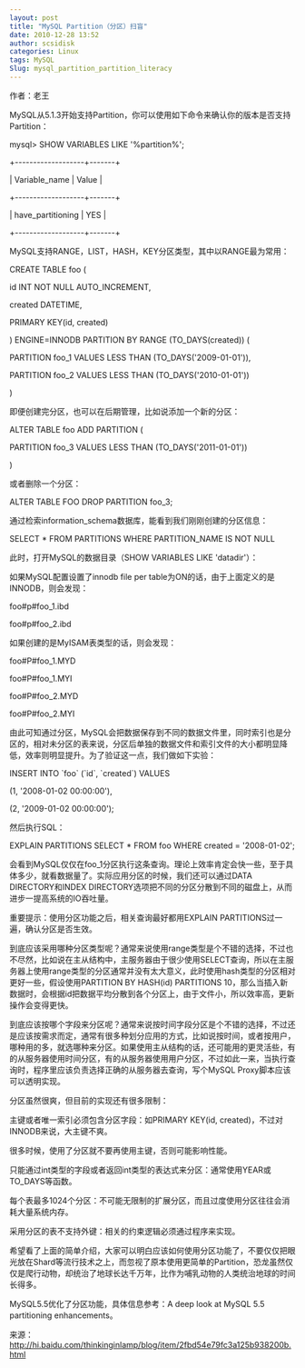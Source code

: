 ```yaml
---
layout: post
title: "MySQL Partition（分区）扫盲"
date: 2010-12-28 13:52
author: scsidisk
categories: Linux
tags: MySQL
Slug: mysql_partition_partition_literacy
---
```


作者：老王

MySQL从5.1.3开始支持Partition，你可以使用如下命令来确认你的版本是否支持Partition：

mysql\> SHOW VARIABLES LIKE '%partition%';

+-------------------+-------+

| Variable\_name | Value |

+-------------------+-------+

| have\_partitioning | YES |

+-------------------+-------+

MySQL支持RANGE，LIST，HASH，KEY分区类型，其中以RANGE最为常用：

CREATE TABLE foo (

id INT NOT NULL AUTO\_INCREMENT,

created DATETIME,

PRIMARY KEY(id, created)

) ENGINE=INNODB PARTITION BY RANGE (TO\_DAYS(created)) (

PARTITION foo\_1 VALUES LESS THAN (TO\_DAYS('2009-01-01')),

PARTITION foo\_2 VALUES LESS THAN (TO\_DAYS('2010-01-01'))

)

即便创建完分区，也可以在后期管理，比如说添加一个新的分区：

ALTER TABLE foo ADD PARTITION (

PARTITION foo\_3 VALUES LESS THAN (TO\_DAYS('2011-01-01'))

)

或者删除一个分区：

ALTER TABLE FOO DROP PARTITION foo\_3;

通过检索information\_schema数据库，能看到我们刚刚创建的分区信息：

SELECT \* FROM PARTITIONS WHERE PARTITION\_NAME IS NOT NULL

此时，打开MySQL的数据目录（SHOW VARIABLES LIKE 'datadir'）：

如果MySQL配置设置了innodb file per
table为ON的话，由于上面定义的是INNODB，则会发现：

foo\#p\#foo\_1.ibd

foo\#p\#foo\_2.ibd

如果创建的是MyISAM表类型的话，则会发现：

foo\#P\#foo\_1.MYD

foo\#P\#foo\_1.MYI

foo\#P\#foo\_2.MYD

foo\#P\#foo\_2.MYI

由此可知通过分区，MySQL会把数据保存到不同的数据文件里，同时索引也是分区的，相对未分区的表来说，分区后单独的数据文件和索引文件的大小都明显降低，效率则明显提升。为了验证这一点，我们做如下实验：

INSERT INTO \`foo\` (\`id\`, \`created\`) VALUES

(1, '2008-01-02 00:00:00'),

(2, '2009-01-02 00:00:00');

然后执行SQL：

EXPLAIN PARTITIONS SELECT \* FROM foo WHERE created = '2008-01-02';

会看到MySQL仅仅在foo\_1分区执行这条查询。理论上效率肯定会快一些，至于具体多少，就看数据量了。实际应用分区的时候，我们还可以通过DATA
DIRECTORY和INDEX
DIRECTORY选项把不同的分区分散到不同的磁盘上，从而进步一提高系统的IO吞吐量。

重要提示：使用分区功能之后，相关查询最好都用EXPLAIN
PARTITIONS过一遍，确认分区是否生效。

到底应该采用哪种分区类型呢？通常来说使用range类型是个不错的选择，不过也不尽然，比如说在主从结构中，主服务器由于很少使用SELECT查询，所以在主服务器上使用range类型的分区通常并没有太大意义，此时使用hash类型的分区相对更好一些，假设使用PARTITION
BY HASH(id) PARTITIONS
10，那么当插入新数据时，会根据id把数据平均分散到各个分区上，由于文件小，所以效率高，更新操作会变得更快。

到底应该按哪个字段来分区呢？通常来说按时间字段分区是个不错的选择，不过还是应该按需求而定，通常有很多种划分应用的方式，比如说按时间，或者按用户，哪种用的多，就选哪种来分区。如果使用主从结构的话，还可能用的更灵活些，有的从服务器使用时间分区，有的从服务器使用用户分区，不过如此一来，当执行查询时，程序里应该负责选择正确的从服务器去查询，写个MySQL
Proxy脚本应该可以透明实现。

分区虽然很爽，但目前的实现还有很多限制：

主键或者唯一索引必须包含分区字段：如PRIMARY KEY(id,
created)，不过对INNODB来说，大主键不爽。

很多时候，使用了分区就不要再使用主键，否则可能影响性能。

只能通过int类型的字段或者返回int类型的表达式来分区：通常使用YEAR或TO\_DAYS等函数。

每个表最多1024个分区：不可能无限制的扩展分区，而且过度使用分区往往会消耗大量系统内存。

采用分区的表不支持外键：相关的约束逻辑必须通过程序来实现。

希望看了上面的简单介绍，大家可以明白应该如何使用分区功能了，不要仅仅把眼光放在Shard等流行技术之上，而忽视了原本使用更简单的Partition，恐龙虽然仅仅是爬行动物，却统治了地球长达千万年，比作为哺乳动物的人类统治地球的时间长得多。

MySQL5.5优化了分区功能，具体信息参考：A deep look at MySQL 5.5
partitioning enhancements。

来源：http://hi.baidu.com/thinkinginlamp/blog/item/2fbd54e79fc3a125b938200b.html
